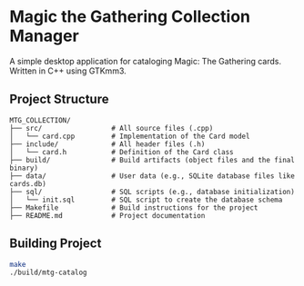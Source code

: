 # Magic the Gathering Collection Manager
A simple desktop application for cataloging Magic: The Gathering cards.
Written in C++ using GTKmm3.

## Project Structure
```
MTG_COLLECTION/
├── src/                 # All source files (.cpp)
│   └── card.cpp         # Implementation of the Card model
├── include/             # All header files (.h)
│   └── card.h           # Definition of the Card class
├── build/               # Build artifacts (object files and the final binary)
├── data/                # User data (e.g., SQLite database files like cards.db)
├── sql/                 # SQL scripts (e.g., database initialization)
│   └── init.sql         # SQL script to create the database schema
├── Makefile             # Build instructions for the project
├── README.md            # Project documentation
```

## Building Project
```bash
make
./build/mtg-catalog
